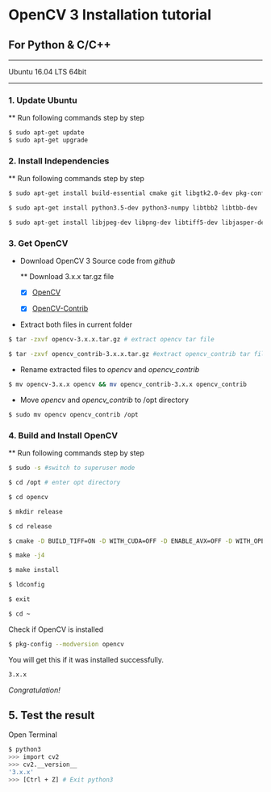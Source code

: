 # OpenCV 3 Installation tutorial
## For Python & C/C++

---

Ubuntu 16.04 LTS 64bit

---

### 1. Update Ubuntu
** Run following commands step by step
``` bash
$ sudo apt-get update
$ sudo apt-get upgrade
```
### 2. Install Independencies
** Run following commands step by step
``` bash
$ sudo apt-get install build-essential cmake git libgtk2.0-dev pkg-config libavcodec-dev libavformat-dev libswscale-dev

$ sudo apt-get install python3.5-dev python3-numpy libtbb2 libtbb-dev

$ sudo apt-get install libjpeg-dev libpng-dev libtiff5-dev libjasper-dev libdc1394-22-dev libeigen3-dev libtheora-dev libvorbis-dev libxvidcore-dev libx264-dev sphinx-common libtbb-dev yasm libfaac-dev libopencore-amrnb-dev libopencore-amrwb-dev libopenexr-dev libgstreamer-plugins-base1.0-dev libavutil-dev libavfilter-dev libavresample-dev
```

### 3. Get OpenCV
- Download OpenCV 3 Source code from *github*

    ** Download 3.x.x tar.gz file

    - [x] [OpenCV](https://github.com/opencv/opencv/releases)

    - [x] [OpenCV-Contrib](https://github.com/opencv/opencv_contrib/releases)

- Extract both files in current folder
```bash
$ tar -zxvf opencv-3.x.x.tar.gz # extract opencv tar file

$ tar -zxvf opencv_contrib-3.x.x.tar.gz #extract opencv_contrib tar file
```
- Rename extracted files to *opencv* and *opencv_contrib*
```bash
$ mv opencv-3.x.x opencv && mv opencv_contrib-3.x.x opencv_contrib
```
- Move *opencv* and *opencv_contrib* to /opt directory
```bash
$ sudo mv opencv opencv_contrib /opt
```

### 4. Build and Install OpenCV
** Run following commands step by step
```bash
$ sudo -s #switch to superuser mode

$ cd /opt # enter opt directory

$ cd opencv

$ mkdir release

$ cd release

$ cmake -D BUILD_TIFF=ON -D WITH_CUDA=OFF -D ENABLE_AVX=OFF -D WITH_OPENGL=OFF -D WITH_OPENCL=OFF -D WITH_IPP=OFF -D WITH_TBB=ON -D BUILD_TBB=ON -D WITH_EIGEN=OFF -D WITH_V4L=OFF -D WITH_VTK=OFF -D BUILD_TESTS=OFF -D BUILD_PERF_TESTS=OFF -D CMAKE_BUILD_TYPE=RELEASE -D CMAKE_INSTALL_PREFIX=/usr/local -D OPENCV_EXTRA_MODULES_PATH=/opt/opencv_contrib/modules /opt/opencv/

$ make -j4

$ make install 

$ ldconfig

$ exit

$ cd ~
```

Check if OpenCV is installed 
```bash
$ pkg-config --modversion opencv
```
You will get this if it was installed successfully.
```bash
3.x.x
```
 *Congratulation!*
## 5. Test the result
Open Terminal
```bash
$ python3
>>> import cv2
>>> cv2.__version__
'3.x.x'
>>> [Ctrl + Z] # Exit python3
```